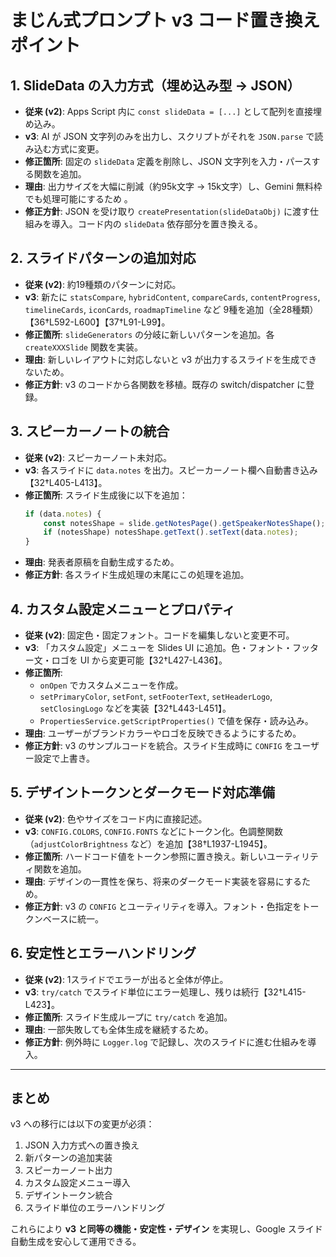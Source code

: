 # まじん式プロンプト v3 コード置き換えポイント

## 1. SlideData の入力方式（埋め込み型 → JSON）
- **従来 (v2)**: Apps Script 内に `const slideData = [...]` として配列を直接埋め込み。
- **v3**: AI が JSON 文字列のみを出力し、スクリプトがそれを `JSON.parse` で読み込む方式に変更。
- **修正箇所**: 固定の `slideData` 定義を削除し、JSON 文字列を入力・パースする関数を追加。
- **理由**: 出力サイズを大幅に削減（約95k文字 → 15k文字）し、Gemini 無料枠でも処理可能にするため 。
- **修正方針**: JSON を受け取り `createPresentation(slideDataObj)` に渡す仕組みを導入。コード内の `slideData` 依存部分を置き換える。

## 2. スライドパターンの追加対応
- **従来 (v2)**: 約19種類のパターンに対応。
- **v3**: 新たに `statsCompare`, `hybridContent`, `compareCards`, `contentProgress`, `timelineCards`, `iconCards`, `roadmapTimeline` など 9種を追加（全28種類）【36†L592-L600】【37†L91-L99】。
- **修正箇所**: `slideGenerators` の分岐に新しいパターンを追加。各 `createXXXSlide` 関数を実装。
- **理由**: 新しいレイアウトに対応しないと v3 が出力するスライドを生成できないため。
- **修正方針**: v3 のコードから各関数を移植。既存の switch/dispatcher に登録。

## 3. スピーカーノートの統合
- **従来 (v2)**: スピーカーノート未対応。
- **v3**: 各スライドに `data.notes` を出力。スピーカーノート欄へ自動書き込み【32†L405-L413】。
- **修正箇所**: スライド生成後に以下を追加：
  ```js
  if (data.notes) {
      const notesShape = slide.getNotesPage().getSpeakerNotesShape();
      if (notesShape) notesShape.getText().setText(data.notes);
  }
  ```
- **理由**: 発表者原稿を自動生成するため。
- **修正方針**: 各スライド生成処理の末尾にこの処理を追加。

## 4. カスタム設定メニューとプロパティ
- **従来 (v2)**: 固定色・固定フォント。コードを編集しないと変更不可。
- **v3**: 「カスタム設定」メニューを Slides UI に追加。色・フォント・フッター文・ロゴを UI から変更可能【32†L427-L436】。
- **修正箇所**:
  - `onOpen` でカスタムメニューを作成。
  - `setPrimaryColor`, `setFont`, `setFooterText`, `setHeaderLogo`, `setClosingLogo` などを実装【32†L443-L451】。
  - `PropertiesService.getScriptProperties()` で値を保存・読み込み。
- **理由**: ユーザーがブランドカラーやロゴを反映できるようにするため。
- **修正方針**: v3 のサンプルコードを統合。スライド生成時に `CONFIG` をユーザー設定で上書き。

## 5. デザイントークンとダークモード対応準備
- **従来 (v2)**: 色やサイズをコード内に直接記述。
- **v3**: `CONFIG.COLORS`, `CONFIG.FONTS` などにトークン化。色調整関数（`adjustColorBrightness` など）を追加【38†L1937-L1945】。
- **修正箇所**: ハードコード値をトークン参照に置き換え。新しいユーティリティ関数を追加。
- **理由**: デザインの一貫性を保ち、将来のダークモード実装を容易にするため。
- **修正方針**: v3 の `CONFIG` とユーティリティを導入。フォント・色指定をトークンベースに統一。

## 6. 安定性とエラーハンドリング
- **従来 (v2)**: 1スライドでエラーが出ると全体が停止。
- **v3**: `try/catch` でスライド単位にエラー処理し、残りは続行【32†L415-L423】。
- **修正箇所**: スライド生成ループに `try/catch` を追加。
- **理由**: 一部失敗しても全体生成を継続するため。
- **修正方針**: 例外時に `Logger.log` で記録し、次のスライドに進む仕組みを導入。

---

## まとめ
v3 への移行には以下の変更が必須：
1. JSON 入力方式への置き換え
2. 新パターンの追加実装
3. スピーカーノート出力
4. カスタム設定メニュー導入
5. デザイントークン統合
6. スライド単位のエラーハンドリング

これらにより **v3 と同等の機能・安定性・デザイン** を実現し、Google スライド自動生成を安心して運用できる。

